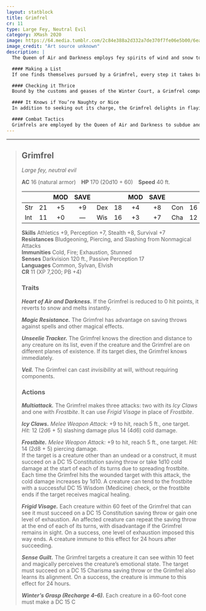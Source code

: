 ```yaml
---
layout: statblock
title: Grimfrel
cr: 11
type: Large Fey, Neutral Evil
category: XMash 2020
image: https://64.media.tumblr.com/2c84e388a2d332a7de370f7fe06e5b00/6ead6ada3aa8f8d2-a5/s2048x3072/92fc829976206fcd6cf39656160827550fb41312.png
image_credit: "Art source unknown"
description: |
  The Queen of Air and Darkness employs fey spirits of wind and snow to retrieve creatures or items from the Material Plane. These spirits are known as Wind Wraiths, Yule Men, or in the Sylvan tongue, Grimfrel.

  #### Making a List
  If one finds themselves pursued by a Grimfrel, every step it takes brings it closer to its prey or the object of its charge. This charge is detailed on a piece of vellum made from the hide of an evil creature, written in magical script that only the Grimfrel can read. A creature with truesight can also read the list. If *dispel magic* is cast upon the list, it disappears for 1 minute before reappearing — often enraging the Grimfrel.

  #### Checking it Thrice
  Bound by the customs and geases of the Winter Court, a Grimfrel compulsively checks its list to ensure no new charge has been added or removed.

  #### It Knows if You’re Naughty or Nice
  In addition to seeking out its charge, the Grimfrel delights in flaying and eating “naughty” children — presumably to procure more material for its vellum lists.

  #### Combat Tactics
  Grimfrels are employed by the Queen of Air and Darkness to subdue and retrieve those who have earned the ire of the Unseelie Fey, whether by insult or broken bargain. The Grimfrel stalks its charge invisibly, striking when least expected. During an ambush, it opens with its claws and *Frostbite*, using *Frigid Visage* to weaken targets and prevent escape. When its prey begins to falter, it freezes them solid with *Winter’s Grasp* for transport back to the Feywild. After capturing its charge, it may reward the “nice” nearby while flaying the “naughty” before vanishing with the dawn.
---
```


___
> ## Grimfrel
> *Large fey, neutral evil*
>
> **AC** 16 (natural armor) **HP** 170 (20d10 + 60) **Speed** 40 ft.
>
> | | | MOD | SAVE | | | MOD | SAVE | | | MOD | SAVE |
> |:--|:-:|:----:|:----:|:--|:-:|:----:|:----:|:--|:-:|:----:|:----:|
> |Str| 21| +5 | +9 |Dex| 18| +4 | +8 |Con| 16| +3 | — |
> |Int| 11| +0 | — |Wis| 16| +3 | +7 |Cha| 12| +1 | — |
>
> **Skills** Athletics +9, Perception +7, Stealth +8, Survival +7  
> **Resistances** Bludgeoning, Piercing, and Slashing from Nonmagical Attacks  
> **Immunities** Cold, Fire; Exhaustion, Stunned  
> **Senses** Darkvision 120 ft., Passive Perception 17  
> **Languages** Common, Sylvan, Elvish  
> **CR** 11 (XP 7,200; PB +4)
>
> ### Traits
>
> ***Heart of Air and Darkness.*** If the Grimfrel is reduced to 0 hit points, it reverts to snow and melts instantly.  
>
> ***Magic Resistance.*** The Grimfrel has advantage on saving throws against spells and other magical effects.  
>
> ***Unseelie Tracker.*** The Grimfrel knows the direction and distance to any creature on its list, even if the creature and the Grimfrel are on different planes of existence. If its target dies, the Grimfrel knows immediately.  
>
> ***Veil.*** The Grimfrel can cast *invisibility* at will, without requiring components.  
>
> ### Actions
>
> ***Multiattack.*** The Grimfrel makes three attacks: two with its *Icy Claws* and one with *Frostbite*. It can use *Frigid Visage* in place of *Frostbite*.  
>
> ***Icy Claws.*** *Melee Weapon Attack:* +9 to hit, reach 5 ft., one target. *Hit:* 12 (2d6 + 5) slashing damage plus 14 (4d6) cold damage.  
>
> ***Frostbite.*** *Melee Weapon Attack:* +9 to hit, reach 5 ft., one target. *Hit:* 14 (2d8 + 5) piercing damage.  
> If the target is a creature other than an undead or a construct, it must succeed on a DC 15 Constitution saving throw or take 1d10 cold damage at the start of each of its turns due to spreading frostbite. Each time the Grimfrel hits the wounded target with this attack, the cold damage increases by 1d10. A creature can tend to the frostbite with a successful DC 15 Wisdom (Medicine) check, or the frostbite ends if the target receives magical healing.  
>
> ***Frigid Visage.*** Each creature within 60 feet of the Grimfrel that can see it must succeed on a DC 15 Constitution saving throw or gain one level of exhaustion. An affected creature can repeat the saving throw at the end of each of its turns, with disadvantage if the Grimfrel remains in sight. On a success, one level of exhaustion imposed this way ends. A creature immune to this effect for 24 hours after succeeding.  
>
> ***Sense Guilt.*** The Grimfrel targets a creature it can see within 10 feet and magically perceives the creature’s emotional state. The target must succeed on a DC 15 Charisma saving throw or the Grimfrel also learns its alignment. On a success, the creature is immune to this effect for 24 hours.  
>
> ***Winter’s Grasp (Recharge 4–6).*** Each creature in a 60-foot cone must make a DC 15 C
